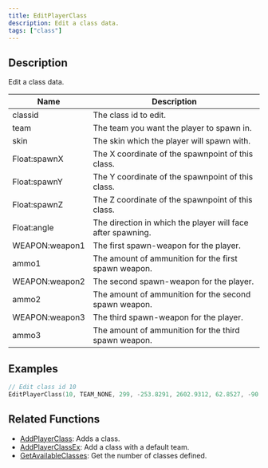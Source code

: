 ```yaml
---
title: EditPlayerClass
description: Edit a class data.
tags: ["class"]
---
```


<VersionWarn version='omp v1.1.0.2612' />

## Description

Edit a class data.

| Name          | Description                                                   |
| ------------- | ------------------------------------------------------------- |
| classid       | The class id to edit.                                         |
| team         | The team you want the player to spawn in. |
| skin         | The skin which the player will spawn with. |
| Float:spawnX | The X coordinate of the spawnpoint of this class. |
| Float:spawnY | The Y coordinate of the spawnpoint of this class. |
| Float:spawnZ | The Z coordinate of the spawnpoint of this class. |
| Float:angle  | The direction in which the player will face after spawning. |
| WEAPON:weapon1 | The first spawn-weapon for the player. |
| ammo1 | The amount of ammunition for the first spawn weapon. |
| WEAPON:weapon2 | The second spawn-weapon for the player. |
| ammo2 | The amount of ammunition for the second spawn weapon. |
| WEAPON:weapon3 | The third spawn-weapon for the player. |
| ammo3 | The amount of ammunition for the third spawn weapon. |

## Examples

```c
// Edit class id 10
EditPlayerClass(10, TEAM_NONE, 299, -253.8291, 2602.9312, 62.8527, -90.0000, WEAPON_KNIFE, 1, WEAPON_MP5, 100, WEAPON_COLT45, 20);
```

## Related Functions

- [AddPlayerClass](AddPlayerClass): Adds a class.
- [AddPlayerClassEx](AddPlayerClassEx): Add a class with a default team.
- [GetAvailableClasses](GetAvailableClasses): Get the number of classes defined.
